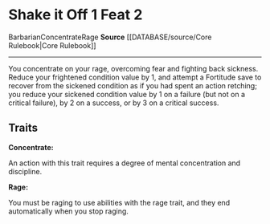 ﻿---
actions: '[one-action]'
feat: Shake it Off
id: '139'
level: '2'
name: Shake it Off
rarity: Common
source: '[[DATABASE/source/Core Rulebook|Core Rulebook]]'
trait:
- '[[DATABASE/trait/Barbarian|Barbarian]]'
- '[[DATABASE/trait/Concentrate|Concentrate]]'
- '[[DATABASE/trait/Rage|Rage]]'
type: Feat

---
# Shake it Off <span class="action-icon">1</span> <span class="item-type">Feat 2</span>

<span class="item-trait">Barbarian</span><span class="item-trait">Concentrate</span><span class="item-trait">Rage</span>
**Source** [[DATABASE/source/Core Rulebook|Core Rulebook]]

---
You concentrate on your rage, overcoming fear and fighting back sickness. Reduce your frightened condition value by 1, and attempt a Fortitude save to recover from the sickened condition as if you had spent an action retching; you reduce your sickened condition value by 1 on a failure (but not on a critical failure), by 2 on a success, or by 3 on a critical success.

## Traits

**Concentrate:**

An action with this trait requires a degree of mental concentration and discipline.

**Rage:**

You must be raging to use abilities with the rage trait, and they end automatically when you stop raging.